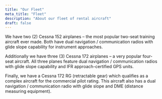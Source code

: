 ```yaml
---
title: "Our Fleet"
meta_title: "Fleet"
description: "About our fleet of rental aircraft"
draft: false
---
```


We have two (2) Cessna 152 airplanes – the most popular two-seat training aircraft ever made. Both have dual navigation / communication radios with glide slope capability for instrument approaches.

Additionally we have three (3) Cessna 172 airplanes – a very popular four-seat aircraft.  All three planes feature dual navigation / communication radios with glide slope capability and IFR approach-certified GPS units.

Finally, we have a Cessna 172 RG (retractable gear) which qualifies as a complex aircraft for the commercial pilot rating. This aircraft also has a dual navigation / communication radio with glide slope and DME (distance measuring equipment).